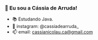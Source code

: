 ###  👋 Eu sou a Cássia de Arruda!

- 📚 Estudando Java.
- 💜 instagram: @cassiadearruda_
- 📫 email: cassianicolau.ca@gmail.com
